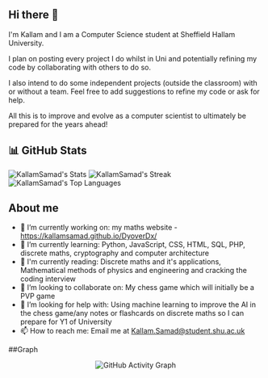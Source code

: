 ## Hi there 👋
I'm Kallam and I am a Computer Science student at Sheffield Hallam University. 

I plan on posting every project I do whilst in Uni and potentially refining my code by collaborating with others to do so. 

I also intend to do some independent projects (outside the classroom) with or without a team. Feel free to add suggestions to refine my code
or ask for help.

All this is to improve and evolve as a computer scientist to ultimately be prepared for the years ahead!

## 📊 GitHub Stats

![KallamSamad's Stats](https://github-readme-stats.vercel.app/api?username=KallamSamad&theme=highcontrast&show_icons=true&hide_border=false&count_private=true)
![KallamSamad's Streak](https://github-readme-streak-stats.herokuapp.com/?user=KallamSamad&theme=highcontrast&hide_border=false)
![KallamSamad's Top Languages](https://github-readme-stats.vercel.app/api/top-langs/?username=KallamSamad&theme=highcontrast&show_icons=true&hide_border=false&layout=compact)

## About me

- 🔭 I’m currently working on: my maths website - https://kallamsamad.github.io/DyoverDx/
- 🌱 I’m currently learning: Python, JavaScript, CSS, HTML, SQL, PHP, discrete maths, cryptography and computer architecture
- 📖 I'm currently reading: Discrete maths and it's applications, Mathematical methods of physics and engineering and cracking the coding interview
- 👯 I’m looking to collaborate on: My chess game which will initially be a PVP game
- 🤔 I’m looking for help with: Using machine learning to improve the AI in the chess game/any notes or flashcards on discrete maths so I can prepare for Y1 of University
- 📫 How to reach me: Email me at Kallam.Samad@student.shu.ac.uk

##Graph
<p align="center">
  <img src="https://github-readme-activity-graph.vercel.app/graph?username=KallamSamad&theme=github-compact" alt="GitHub Activity Graph" />
</p>
